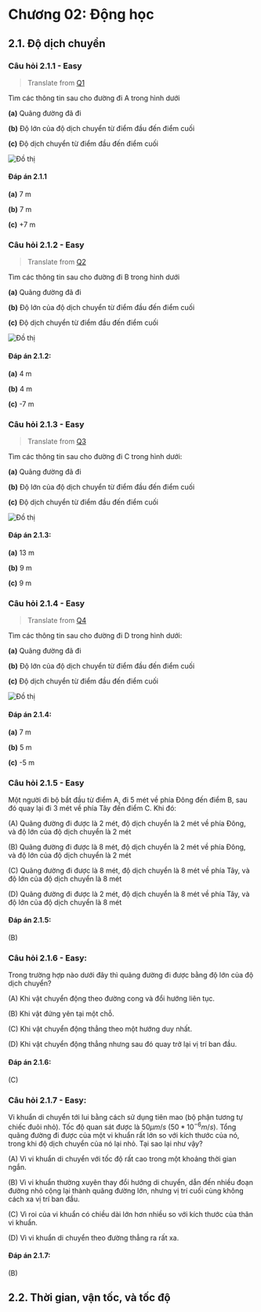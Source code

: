 # Chương 02: Động học

## 2.1. Độ dịch chuyển

### Câu hỏi 2.1.1 - Easy 
> Translate from [Q1](https://openstax.org/books/college-physics-ap-courses-2e/pages/2-problems-exercises)

Tìm các thông tin sau cho đường đi A trong hình dưới

**(a)** Quãng đường đã đi

**(b)** Độ lớn của độ dịch chuyển từ điểm đầu đến điểm cuối

**(c)** Độ dịch chuyển từ điểm đầu đến điểm cuối

![Đồ thị](./static/figure-c2-m1-e1.png)

#### Đáp án 2.1.1

**(a)** 7 m

**(b)** 7 m

**(c)** +7 m

### Câu hỏi 2.1.2 - Easy
> Translate from [Q2](https://openstax.org/books/college-physics-ap-courses-2e/pages/2-problems-exercises)

Tìm các thông tin sau cho đường đi B trong hình dưới

**(a)** Quãng đường đã đi

**(b)** Độ lớn của độ dịch chuyển từ điểm đầu đến điểm cuối

**(c)** Độ dịch chuyển từ điểm đầu đến điểm cuối

![Đồ thị](./static/figure-c2-m1-e1.png)

#### Đáp án 2.1.2:

**(a)** 4 m

**(b)** 4 m

**(c)** -7 m

### Câu hỏi 2.1.3 - Easy
> Translate from [Q3](https://openstax.org/books/college-physics-ap-courses-2e/pages/2-problems-exercises)

Tìm các thông tin sau cho đường đi C trong hình dưới:

**(a)** Quãng đường đã đi

**(b)** Độ lớn của độ dịch chuyển từ điểm đầu đến điểm cuối

**(c)** Độ dịch chuyển từ điểm đầu đến điểm cuối

![Đồ thị](./static/figure-c2-m1-e1.png)

#### Đáp án 2.1.3:

**(a)** 13 m

**(b)** 9 m

**(c)** 9 m

### Câu hỏi 2.1.4 - Easy
> Translate from [Q4](https://openstax.org/books/college-physics-ap-courses-2e/pages/2-problems-exercises)

Tìm các thông tin sau cho đường đi D trong hình dưới:

**(a)** Quãng đường đã đi

**(b)** Độ lớn của độ dịch chuyển từ điểm đầu đến điểm cuối

**(c)** Độ dịch chuyển từ điểm đầu đến điểm cuối

![Đồ thị](./static/figure-c2-m1-e1.png)

#### Đáp án 2.1.4:

**(a)** 7 m

**(b)** 5 m

**(c)** -5 m

### Câu hỏi 2.1.5 - Easy

Một người đi bộ bắt đầu từ điểm A, đi 5 mét về phía Đông đến điểm B, sau đó quay lại đi 3 mét về phía Tây đến điểm C. Khi đó:

(A) Quãng đường đi được là 2 mét, độ dịch chuyển là 2 mét về phía Đông, và độ lớn của độ dịch chuyển là 2 mét

(B) Quãng đường đi được là 8 mét, độ dịch chuyển là 2 mét về phía Đông, và độ lớn của độ dịch chuyển là 2 mét

(C) Quãng đường đi được là 8 mét, độ dịch chuyển là 8 mét về phía Tây, và độ lớn của độ dịch chuyển là 8 mét

(D) Quãng đường đi được là 2 mét, độ dịch chuyển là 8 mét về phía Tây, và độ lớn của độ dịch chuyển là 8 mét

#### Đáp án 2.1.5:

(B)
 
### Câu hỏi 2.1.6 - Easy:

Trong trường hợp nào dưới đây thì quãng đường đi được bằng độ lớn của độ dịch chuyển?

(A) Khi vật chuyển động theo đường cong và đổi hướng liên tục.

(B) Khi vật đứng yên tại một chỗ.

(C) Khi vật chuyển động thẳng theo một hướng duy nhất.

(D) Khi vật chuyển động thẳng nhưng sau đó quay trở lại vị trí ban đầu.

#### Đáp án 2.1.6:

(C)

### Câu hỏi 2.1.7 - Easy:

Vi khuẩn di chuyển tới lui bằng cách sử dụng tiên mao (bộ phận tương tự chiếc đuôi nhỏ). Tốc độ quan sát được là $50\mu m/s\ (50 * 10^{-6} m/s)$. Tổng quãng đường đi được của một vi khuẩn rất lớn so với kích thước của nó, trong khi độ dịch chuyển của nó lại nhỏ. Tại sao lại như vậy?

(A) Vì vi khuẩn di chuyển với tốc độ rất cao trong một khoảng thời gian ngắn.

(B) Vì vi khuẩn thường xuyên thay đổi hướng di chuyển, dẫn đến nhiều đoạn đường nhỏ cộng lại thành quãng đường lớn, nhưng vị trí cuối cùng không cách xa vị trí ban đầu.

(C) Vì roi của vi khuẩn có chiều dài lớn hơn nhiều so với kích thước của thân vi khuẩn.

(D) Vì vi khuẩn di chuyển theo đường thẳng ra rất xa.

#### Đáp án 2.1.7:

(B)

## 2.2. Thời gian, vận tốc, và tốc độ